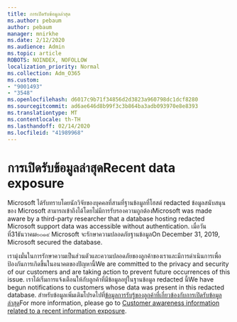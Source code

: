 ```yaml
---
title: การเปิดรับข้อมูลล่าสุด
ms.author: pebaum
author: pebaum
manager: mnirkhe
ms.date: 2/12/2020
ms.audience: Admin
ms.topic: article
ROBOTS: NOINDEX, NOFOLLOW
localization_priority: Normal
ms.collection: Adm_O365
ms.custom:
- "9001493"
- "3548"
ms.openlocfilehash: d6017c9b71f34856d2d3823a960798dc1dcf8280
ms.sourcegitcommit: ad6ae646d8b99f3c3b864ba3adb093970e8e8393
ms.translationtype: MT
ms.contentlocale: th-TH
ms.lasthandoff: 02/14/2020
ms.locfileid: "41989968"
---
```

# <a name="recent-data-exposure"></a><span data-ttu-id="b0ed9-102">การเปิดรับข้อมูลล่าสุด</span><span class="sxs-lookup"><span data-stu-id="b0ed9-102">Recent data exposure</span></span>

<span data-ttu-id="b0ed9-103">Microsoft ได้รับทราบโดยนักวิจัยของบุคคลที่สามที่ฐานข้อมูลที่โฮสต์ redacted ข้อมูลสนับสนุนของ Microsoft สามารถเข้าถึงได้โดยไม่มีการรับรองความถูกต้อง</span><span class="sxs-lookup"><span data-stu-id="b0ed9-103">Microsoft was made aware by a third-party researcher that a database hosting redacted Microsoft support data was accessible without authentication.</span></span> <span data-ttu-id="b0ed9-104">เมื่อวันที่31ธันวาคม๒๐๑๙ Microsoft จะรักษาความปลอดภัยฐานข้อมูล</span><span class="sxs-lookup"><span data-stu-id="b0ed9-104">On December 31, 2019, Microsoft secured the database.</span></span>

<span data-ttu-id="b0ed9-105">เรามุ่งมั่นในการรักษาความเป็นส่วนตัวและความปลอดภัยของลูกค้าของเราและมีการดำเนินการเพื่อป้องกันการเกิดขึ้นในอนาคตของปัญหานี้</span><span class="sxs-lookup"><span data-stu-id="b0ed9-105">We are committed to the privacy and security of our customers and are taking action to prevent future occurrences of this issue.</span></span> <span data-ttu-id="b0ed9-106">เราได้เริ่มการแจ้งเตือนให้กับลูกค้าที่มีข้อมูลอยู่ในฐานข้อมูล redacted นี้</span><span class="sxs-lookup"><span data-stu-id="b0ed9-106">We have begun notifications to customers whose data was present in this redacted database.</span></span> <span data-ttu-id="b0ed9-107">สำหรับข้อมูลเพิ่มเติมโปรดไปที่[ข้อมูลการรับรู้ของลูกค้าที่เกี่ยวข้องกับการเปิดรับข้อมูลล่าสุด](https://aka.ms/privacyinfo)</span><span class="sxs-lookup"><span data-stu-id="b0ed9-107">For more information, please go to [Customer awareness information related to a recent information exposure](https://aka.ms/privacyinfo).</span></span>
